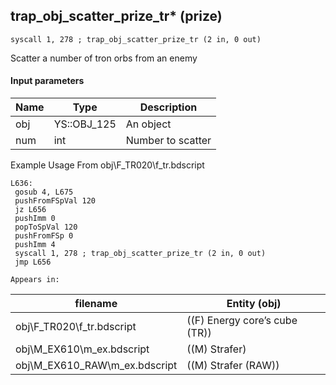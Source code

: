 ## trap_obj_scatter_prize_tr* (prize)

`syscall 1, 278 ; trap_obj_scatter_prize_tr (2 in, 0 out)`

Scatter a number of tron orbs from an enemy

#### Input parameters
| Name | Type | Description
|------|------|------------
| obj   | YS::OBJ_125   | An object
| num   | int   | Number to scatter


Example Usage From obj\F_TR020\f_tr.bdscript
```plaintext
L636:
 gosub 4, L675
 pushFromFSpVal 120
 jz L656
 pushImm 0
 popToSpVal 120
 pushFromFSp 0
 pushImm 4
 syscall 1, 278 ; trap_obj_scatter_prize_tr (2 in, 0 out)
 jmp L656
```





	Appears in:
| filename | Entity (obj)
|----------|-------------
| obj\F_TR020\f_tr.bdscript       | ((F) Energy core’s cube (TR))          
| obj\M_EX610\m_ex.bdscript       | ((M) Strafer)          
| obj\M_EX610_RAW\m_ex.bdscript       | ((M) Strafer (RAW))          



